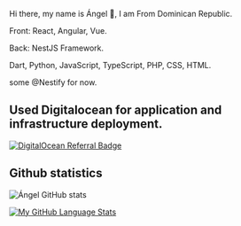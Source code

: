 Hi there, my name is Ángel 👋, I am From Dominican Republic.

 Front: React, Angular, Vue.

 Back:  NestJS Framework. 
 
 Dart, Python, JavaScript, TypeScript, PHP, CSS, HTML.
 
 some @Nestify for now.
 
 
## Used Digitalocean for application and infrastructure deployment. 
 
 

 
<a href="https://www.digitalocean.com/?refcode=e210fafab064&utm_campaign=Referral_Invite&utm_medium=Referral_Program&utm_source=badge"><img src="https://web-platforms.sfo2.digitaloceanspaces.com/WWW/Badge%203.svg" alt="DigitalOcean Referral Badge" /></a>

## Github statistics
 
![Ángel GitHub stats](https://github-readme-stats.vercel.app/api?username=angeldelacruzdev&show_icons=true&theme=radical) 

[![My GitHub Language Stats](https://github-readme-stats.vercel.app/api/top-langs/?username=angeldelacruzdev&langs_count=5&theme=radical)]()

 

 

 
